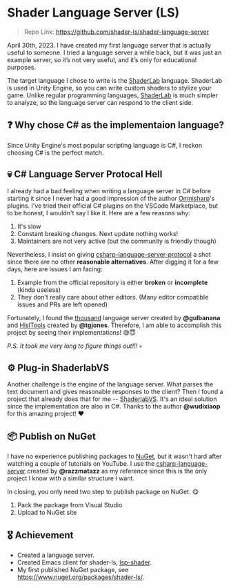# Shader Language Server (LS)


> Repo Link: https://github.com/shader-ls/shader-language-server

April 30th, 2023. I have created my first language server that is actually
useful to someone. I tried a language server a while back, but it was just
an example server, so it’s not very useful, and it’s only for educational
purposes.

The target language I chose to write is the [ShaderLab][] language.
ShaderLab is used in Unity Engine, so you can write custom shaders
to stylize your game. Unlike regular programming languages, [ShaderLab][]
is much simpler to analyze, so the language server can respond to the
client side.

<!-- more -->

## ❓ Why chose C# as the implementaion language?

Since Unity Engine's most popular scripting language is C#, I reckon
choosing C# is the perfect match.

## 💀 C# Language Server Protocal Hell

I already had a bad feeling when writing a language server in C#
before starting it since I never had a good impression of the
author [Omnisharp][]'s plugins. I've tried their official C# plugins
on the VSCode Marketplace, but to be honest, I wouldn't say I like it.
Here are a few reasons why:

1. It's slow
2. Constant breaking changes. Next update nothing works!
3. Maintainers are not very active (but the community is friendly though)

Nevertheless, I insist on giving [csharp-language-server-protocol][] a shot
since there are no other **reasonable alternatives**. After digging it for
a few days, here are issues I am facing:

1. Example from the official repository is either **broken** or **incomplete** (kinda useless)
2. They don't really care about other editors. (Many editor compatible issues and PRs are left opened)

Fortunately, I found the [thousand][] language server created by **@gulbanana** and [HlslTools][]
created by **@tgjones**. Therefore, I am able to accomplish this project by seeing their
implementations! 😅😇

*P.S. It took me very long to figure things out!!!* 💀

## ⚙️ Plug-in ShaderlabVS

Another challenge is the engine of the language server. What parses the text
document and gives reasonable responses to the client? Then I found a project
that already does that for me -- [ShaderlabVS][]. It's an ideal solution since
the implementation are also in C#. Thanks to the author **@wudixiaop** for this
amazing project! ❤️

## 📦 Publish on NuGet

I have no experience publishing packages to [NuGet][], but it wasn't hard after
watching a couple of tutorials on YouTube. I use the [csharp-language-server][]
created by **@razzmatazz** as my reference since this is the only project I know
with a similar structure I want.

In closing, you only need two step to publish package on NuGet. 😋

1. Pack the package from Visual Studio
2. Upload to NuGet site

## 🎖️ Achievement

- Created a language server.
- Created Emacs client for shader-ls, [lsp-shader][].
- My first published NuGet package, see https://www.nuget.org/packages/shader-ls/.


[ShaderLab]: https://docs.unity3d.com/Manual/SL-Reference.html
[Omnisharp]: https://github.com/OmniSharp

[csharp-language-server-protocol]: https://github.com/OmniSharp/csharp-language-server-protocol
[ShaderlabVS]: https://github.com/wudixiaop/ShaderlabVS
[thousand]: https://github.com/gulbanana/thousand
[HlslTools]: https://github.com/tgjones/HlslTools

[NuGet]: https://www.nuget.org/
[csharp-language-server]: https://github.com/razzmatazz/csharp-language-server

[lsp-shader]: https://github.com/shader-ls/lsp-shader

